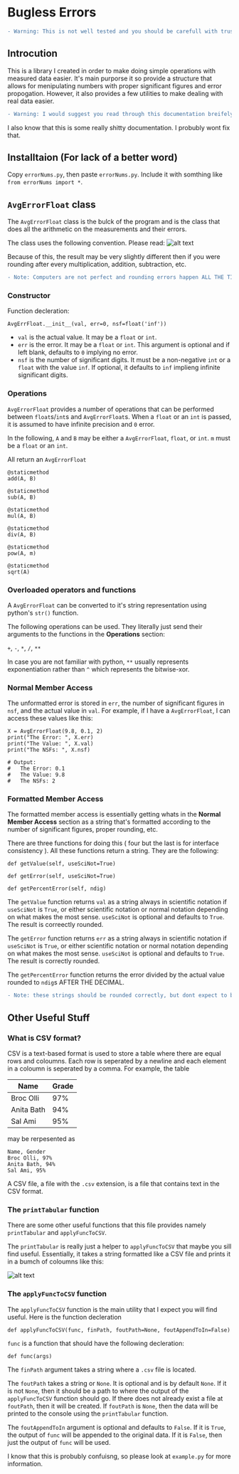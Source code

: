 # Bugless Errors

```diff
- Warning: This is not well tested and you should be carefull with trusting my program to much. If there are any errors, please create an issue or email `brandon.e.feder@gmail.com`.
```

## Introcution
This is a library I created in order to make doing simple operations with measured data easier. It's main purporse it so provide a structure that allows for menipulating numbers with proper significant figures and error propogation. However, it also provides a few utilities to make dealing with real data easier.

```diff
- Warning: I would suggest you read through this documentation breifely but also look at `example.py` which may be more useful to som people.
```

I also know that this is some really shitty documentation. I probubly wont fix that.

## Installtaion (For lack of a better word)
Copy `errorNums.py`, then paste `errorNums.py`. Include it with somthing like `from errorNums import *`.

## `AvgErrorFloat` class
The `AvgErrorFloat` class is the bulck of the program and is the class that does all the arithmetic on the measurements and their errors. 

The class uses the following convention. Please read:
![alt text](images/peter-text.png)

Because of this, the result may be very slightly different then if you were rounding after every multiplication, addition, subtraction, etc.

```diff
- Note: Computers are not perfect and rounding errors happen ALL THE TIME. For example, if for some reason you expect something to be exactly 0, it may instead be something like 0.0000000...1. Be aware of this. This rounding error should not effect the result of any computation in any meaningful way as long as the numbers being stored comforably fit in a 64-bit floating point format.
```

### Constructor
Function decleration:
```
AvgErrFloat.__init__(val, err=0, nsf=float('inf'))
```

- `val` is the actual value. It may be a `float` or `int`.
- `err` is the error. It may be a `float` or `int`. This argument is optional and if left blank, defaults to `0` implying no error.
- `nsf` is the number of significant digits. It must be a non-negative `int` or a `float` with the value `inf`. If optional, it defaults to `inf` implieng infinite significant digits.

### Operations
`AvgErrorFloat` provides a number of operations that can be performed between `float`s/`int`s and `AvgErrorFloat`s. When a `float` or an `int` is passed, it is assumed to have infinite precision and `0` error.

In the following, `A` and `B` may be either a `AvgErrorFloat`, `float`, or `int`. `m` must be a `float` or an `int`.

All return an `AvgErrorFloat`

```
@staticmethod
add(A, B)

@staticmethod
sub(A, B)

@staticmethod
mul(A, B)

@staticmethod
div(A, B)

@staticmethod
pow(A, m)

@staticmethod
sqrt(A)
```

### Overloaded operators and functions
A `AvgErrorFloat` can be converted to it's string representation using python's `str()` function.

The following operations can be used. They literally just send their arguments to the functions in the **Operations** section:

`+`, `-`, `*`, `/`, `**`

In case you are not familiar with python, `**` usually represents exponentiation rather than `^` which represents the bitwise-xor.

### Normal Member Access
The unformatted error is stored in `err`, the number of significant figures in `nsf`, and the actual value in `val`. For example, if I have a `AvgErrorFloat`, I can access these values like this:

```
X = AvgErrorFloat(9.8, 0.1, 2)
print("The Error: ", X.err)
print("The Value: ", X.val)
print("The NSFs: ", X.nsf)

# Output:
#   The Error: 0.1
#   The Value: 9.8
#   The NSFs: 2
```

### Formatted Member Access
The formatted member access is essentially getting whats in the **Normal Member Access** section as a string that's formatted according to the number of significant figures, proper rounding, etc.

There are three functions for doing this ( four but the last is for interface consistency ). All these functions return a string. They are the following:

```
def getValue(self, useSciNot=True)

def getError(self, useSciNot=True)

def getPercentError(self, ndig)
```

The `getValue` function returns `val` as a string always in scientific notation if `useSciNot` is `True`, or either scientific notation or normal notation depending on what makes the most sense. `useSciNot` is optional and defaults to `True`. The result is correectly rounded.

The `getError` function returns `err` as a string always in scientific notation if `useSciNot` is `True`, or either scientific notation or normal notation depending on what makes the most sense. `useSciNot` is optional and defaults to `True`. The result is correctly rounded.

The `getPercentError` function returns the error divided by the actual value rounded to `ndig`s AFTER THE DECIMAL.

```diff
- Note: these strings should be rounded correctly, but dont expect to be able to convert them to a float, perform arithmetic, then convert them back and it still be rounded correctly. IT DOES NOT WORK LIKE THAT. These functions should only be called when there result will not be used in any more computations.
```

## Other Useful Stuff
### What is CSV format?
CSV is a text-based format is used to store a table where there are equal rows and coloumns. Each row is seperated by a newline and each element in a coloumn is seperated by a comma. For example, the table

| Name | Grade |
| ----------- | ----------- |
| Broc Olli | 97%       |
| Anita Bath | 94%        |
| Sal Ami | 95% 

may be rerpesented as 
```
Name, Gender
Broc Olli, 97%
Anita Bath, 94%
Sal Ami, 95%
```

A CSV file, a file with the `.csv` extension, is a file that contains text in the CSV format.

### The `printTabular` function

There are some other useful functions that this file provides namely `printTabular` and `applyFuncToCSV`. 

The `printTabular` is really just a helper to `applyFuncToCSV` that maybe you sill find useful. Essentially, it takes a string formatted like a CSV file and prints it in a bumch of coloumns like this:

![alt text](images/tabular.png)

### The `applyFuncToCSV` function

The `applyFuncToCSV` function is the main utility that I expect you will find useful. Here is the function decleration

```
def applyFuncToCSV(func, finPath, foutPath=None, foutAppendToIn=False)
```

`func` is a function that should have the following decleration:

```
def func(args)
```

The `finPath` argument takes a string where a `.csv` file is located. 

The `foutPath` takes a string or `None`. It is optional and is by default `None`. If it is not `None`, then it should be a path to where the output of the `applyFuncToCSV` function should go. If there does not already exist a file at `foutPath`, then it will be created. If `foutPath` is `None`, then the data will be printed to the console using the `printTabular` function.

The `foutAppendToIn` argument is optional and defaults to `False`. If it is `True`, the output of `func` will be appended to the original data. If it is `False`, then just the output of `func` will be used.

I know that this is probubly confuisng, so please look at `example.py` for more information. 
